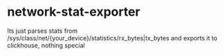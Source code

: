 # network-stat-exporter
Its just parses stats from /sys/class/net/{your_device}/statistics/rx_bytes|tx_bytes and exports it to clickhouse, nothing special
